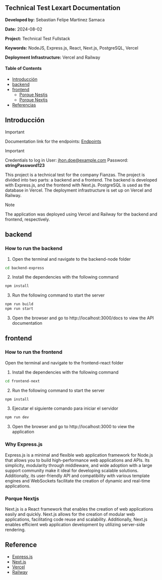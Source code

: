## Technical Test Lexart Documentation

**Developed by:** Sebastian Felipe Martinez Samaca

**Date:** 2024-08-02

**Project:** Technical Test Fullstack

**Keywords:** NodeJS, Express.js, React, Next.js, PostgreSQL, Vercel

**Deployment Infrastructure:** Vercel and Railway

#### Table of Contents

- [Introducción](#introducción)
- [backend](#backend)
- [frontend](#frontend)
  - [Porque Nestjs](#porque-nestjs)
  - [Porque Nextjs](#porque-nextjs)
- [Referencias](#referencias)

## Introducción

> [!IMPORTANT]
> Documentation link for the endpoints: [Endpoints](https://technical-test-lexart-development.up.railway.app/docs)


> [!IMPORTANT]
> Credentials to log in
> User: jhon.doe@example.com
> Password: **stringPassword123**

This project is a technical test for the company Fianzas. The project is divided into two parts: a backend and a frontend. The backend is developed with Express.js, and the frontend with Next.js. PostgreSQL is used as the database in Vercel. The deployment infrastructure is set up on Vercel and Railway.

> [!NOTE]
> The application was deployed using Vercel and Railway for the backend and frontend, respectively.

## backend

### How to run the backend

1. Open the terminal and navigate to the backend-node folder

```bash
cd backend-express
```

2. Install the dependencies with the following command

```bash
npm install
```

3. Run the following command to start the server

```bash
npm run build
npm run start
```

3. Open the browser and go to http://localhost:3000/docs to view the API documentation

## frontend

### How to run the frontend

Open the terminal and navigate to the frontend-react folder

1. Install the dependencies with the following command

```bash
cd frontend-next
```

2. Run the following command to start the server

```bash
npm install
```

3. Ejecutar el siguiente comando para iniciar el servidor

```bash
npm run dev
```

3. Open the browser and go to http://localhost:3000 to view the application


### Why Express.js

Express.js is a minimal and flexible web application framework for Node.js that allows you to build high-performance web applications and APIs. Its simplicity, modularity through middleware, and wide adoption with a large support community make it ideal for developing scalable solutions. Additionally, its user-friendly API and compatibility with various template engines and WebSockets facilitate the creation of dynamic and real-time applications.

### Porque Nextjs

Next.js is a React framework that enables the creation of web applications easily and quickly. Next.js allows for the creation of modular web applications, facilitating code reuse and scalability. Additionally, Next.js enables efficient web application development by utilizing server-side rendering.

## Reference

- [Express.js](https://expressjs.com/)
- [Next.js](https://nextjs.org/)
- [Vercel](https://vercel.com/)
- [Railway](https://railway.app/)